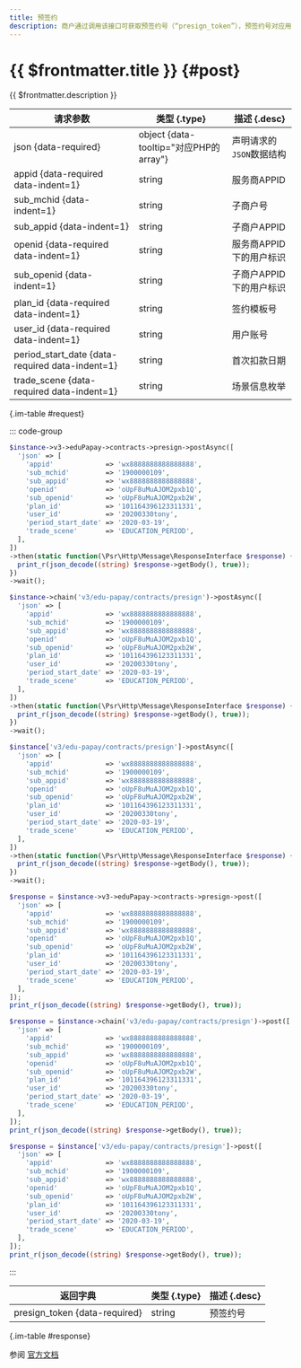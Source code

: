 ```yaml
---
title: 预签约
description: 商户通过调用该接口可获取预签约号（“presign_token”），预签约号对应用户一次的签约信息，之后用户可以从商户小程序跳转到微信签约小程序时使用该预签约号进行签约
---
```


# {{ $frontmatter.title }} {#post}

{{ $frontmatter.description }}

| 请求参数 | 类型 {.type} | 描述 {.desc}
| --- | --- | ---
| json {data-required} | object {data-tooltip="对应PHP的array"} | 声明请求的`JSON`数据结构
| appid {data-required data-indent=1} | string | 服务商APPID
| sub_mchid {data-indent=1} | string | 子商户号
| sub_appid {data-indent=1} | string | 子商户APPID
| openid {data-required data-indent=1} | string | 服务商APPID下的用户标识
| sub_openid {data-indent=1} | string | 子商户APPID下的用户标识
| plan_id {data-required data-indent=1} | string | 签约模板号
| user_id {data-required data-indent=1} | string | 用户账号
| period_start_date {data-required data-indent=1} | string | 首次扣款日期
| trade_scene {data-required data-indent=1} | string | 场景信息枚举

{.im-table #request}

::: code-group

```php [异步纯链式]
$instance->v3->eduPapay->contracts->presign->postAsync([
  'json' => [
    'appid'             => 'wx8888888888888888',
    'sub_mchid'         => '1900000109',
    'sub_appid'         => 'wx8888888888888888',
    'openid'            => 'oUpF8uMuAJOM2pxb1Q',
    'sub_openid'        => 'oUpF8uMuAJOM2pxb2W',
    'plan_id'           => '101164396123311331',
    'user_id'           => '20200330tony',
    'period_start_date' => '2020-03-19',
    'trade_scene'       => 'EDUCATION_PERIOD',
  ],
])
->then(static function(\Psr\Http\Message\ResponseInterface $response) {
  print_r(json_decode((string) $response->getBody(), true));
})
->wait();
```

```php [异步声明式]
$instance->chain('v3/edu-papay/contracts/presign')->postAsync([
  'json' => [
    'appid'             => 'wx8888888888888888',
    'sub_mchid'         => '1900000109',
    'sub_appid'         => 'wx8888888888888888',
    'openid'            => 'oUpF8uMuAJOM2pxb1Q',
    'sub_openid'        => 'oUpF8uMuAJOM2pxb2W',
    'plan_id'           => '101164396123311331',
    'user_id'           => '20200330tony',
    'period_start_date' => '2020-03-19',
    'trade_scene'       => 'EDUCATION_PERIOD',
  ],
])
->then(static function(\Psr\Http\Message\ResponseInterface $response) {
  print_r(json_decode((string) $response->getBody(), true));
})
->wait();
```

```php [异步属性式]
$instance['v3/edu-papay/contracts/presign']->postAsync([
  'json' => [
    'appid'             => 'wx8888888888888888',
    'sub_mchid'         => '1900000109',
    'sub_appid'         => 'wx8888888888888888',
    'openid'            => 'oUpF8uMuAJOM2pxb1Q',
    'sub_openid'        => 'oUpF8uMuAJOM2pxb2W',
    'plan_id'           => '101164396123311331',
    'user_id'           => '20200330tony',
    'period_start_date' => '2020-03-19',
    'trade_scene'       => 'EDUCATION_PERIOD',
  ],
])
->then(static function(\Psr\Http\Message\ResponseInterface $response) {
  print_r(json_decode((string) $response->getBody(), true));
})
->wait();
```

```php [同步纯链式]
$response = $instance->v3->eduPapay->contracts->presign->post([
  'json' => [
    'appid'             => 'wx8888888888888888',
    'sub_mchid'         => '1900000109',
    'sub_appid'         => 'wx8888888888888888',
    'openid'            => 'oUpF8uMuAJOM2pxb1Q',
    'sub_openid'        => 'oUpF8uMuAJOM2pxb2W',
    'plan_id'           => '101164396123311331',
    'user_id'           => '20200330tony',
    'period_start_date' => '2020-03-19',
    'trade_scene'       => 'EDUCATION_PERIOD',
  ],
]);
print_r(json_decode((string) $response->getBody(), true));
```

```php [同步声明式]
$response = $instance->chain('v3/edu-papay/contracts/presign')->post([
  'json' => [
    'appid'             => 'wx8888888888888888',
    'sub_mchid'         => '1900000109',
    'sub_appid'         => 'wx8888888888888888',
    'openid'            => 'oUpF8uMuAJOM2pxb1Q',
    'sub_openid'        => 'oUpF8uMuAJOM2pxb2W',
    'plan_id'           => '101164396123311331',
    'user_id'           => '20200330tony',
    'period_start_date' => '2020-03-19',
    'trade_scene'       => 'EDUCATION_PERIOD',
  ],
]);
print_r(json_decode((string) $response->getBody(), true));
```

```php [同步属性式]
$response = $instance['v3/edu-papay/contracts/presign']->post([
  'json' => [
    'appid'             => 'wx8888888888888888',
    'sub_mchid'         => '1900000109',
    'sub_appid'         => 'wx8888888888888888',
    'openid'            => 'oUpF8uMuAJOM2pxb1Q',
    'sub_openid'        => 'oUpF8uMuAJOM2pxb2W',
    'plan_id'           => '101164396123311331',
    'user_id'           => '20200330tony',
    'period_start_date' => '2020-03-19',
    'trade_scene'       => 'EDUCATION_PERIOD',
  ],
]);
print_r(json_decode((string) $response->getBody(), true));
```

:::

| 返回字典 | 类型 {.type} | 描述 {.desc}
| --- | --- | ---
| presign_token {data-required} | string | 预签约号

{.im-table #response}

参阅 [官方文档](https://pay.weixin.qq.com/wiki/doc/apiv3/Offline/apis/chapter5_2_1.shtml)
